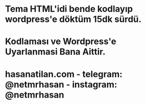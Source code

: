 # Tema HTML'idi bende kodlayıp wordpress'e döktüm 15dk sürdü.
# Kodlaması ve Wordpress'e Uyarlanmasi Bana Aittir.
# hasanatilan.com - telegram: @netmrhasan - instagram: @netmrhasan
